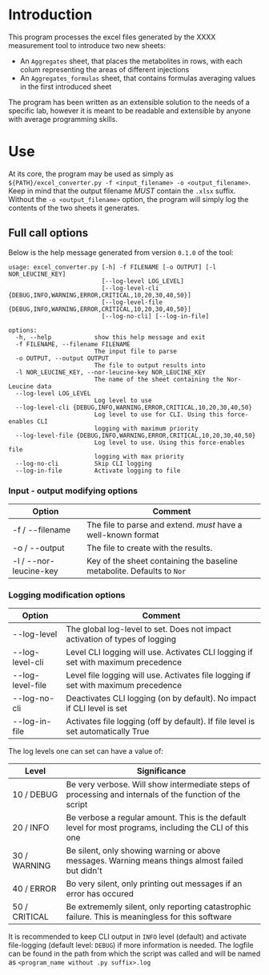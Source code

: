 # Introduction

This program processes the excel files generated by the XXXX measurement tool to introduce two new sheets:

* An `Aggregates` sheet, that places the metabolites in rows, with each colum representing the areas of different injections
* An `Aggregates_formulas` sheet, that contains formulas averaging values in the first introduced sheet

The program has been written as an extensible solution to the needs of a specific lab, however it is meant to be readable and extensible by anyone with average programming skills.

# Use

At its core, the program may be used as simply as `${PATH}/excel_converter.py -f <input_filename> -o <output_filename>`. Keep in mind that the output filename *MUST* contain the `.xlsx` suffix. Without the `-o <output_filename>` option, the program will simply log the contents of the two sheets it generates.

## Full call options

Below is the help message generated from version `0.1.0` of the tool:

```text
usage: excel_converter.py [-h] -f FILENAME [-o OUTPUT] [-l NOR_LEUCINE_KEY]
                          [--log-level LOG_LEVEL]
                          [--log-level-cli {DEBUG,INFO,WARNING,ERROR,CRITICAL,10,20,30,40,50}]
                          [--log-level-file {DEBUG,INFO,WARNING,ERROR,CRITICAL,10,20,30,40,50}]
                          [--log-no-cli] [--log-in-file]

options:
  -h, --help            show this help message and exit
  -f FILENAME, --filename FILENAME
                        The input file to parse
  -o OUTPUT, --output OUTPUT
                        The file to output results into
  -l NOR_LEUCINE_KEY, --nor-leucine-key NOR_LEUCINE_KEY
                        The name of the sheet containing the Nor-Leucine data
  --log-level LOG_LEVEL
                        Log level to use
  --log-level-cli {DEBUG,INFO,WARNING,ERROR,CRITICAL,10,20,30,40,50}
                        Log level to use for CLI. Using this force-enables CLI
                        logging with maximum priority
  --log-level-file {DEBUG,INFO,WARNING,ERROR,CRITICAL,10,20,30,40,50}
                        Log level to use. Using this force-enables file
                        logging with max priority
  --log-no-cli          Skip CLI logging
  --log-in-file         Activate logging to file
  ```

### Input - output modifying options

| Option                    | Comment                                                                   |
| ------------------------- | ------------------------------------------------------------------------- |
| -f / --filename           | The file to parse and extend. *must* have a well-known format             |
| -o / --output             | The file to create with the results.                                      |
| -l / --nor-leucine-key    | Key of the sheet containing the baseline metabolite. Defaults to `Nor`    |

### Logging modification options

| Option                    | Comment                                                                            |
| ------------------------- | ---------------------------------------------------------------------------------- |
| --log-level               | The global log-level to set. Does not impact activation of types of logging        |
| --log-level-cli           | Level CLI logging will use. Activates CLI logging if set with maximum precedence   |
| --log-level-file          | Level file logging will use. Activates file logging if set with maximum precedence |
| --log-no-cli              | Deactivates CLI logging (on by default). No impact if CLI level is set             |
| --log-in-file             | Activates file logging (off by default). If file level is set automatically True   |

The log levels one can set can have a value of:

| Level             | Significance
| ----------------- | ------------------------------------------------------------------------------------------------------- |
|  10 / DEBUG       | Be very verbose. Will show intermediate steps of processing and internals of the function of the script |
|  20 / INFO        | Be verbose a regular amount. This is the default level for most programs, including the CLI of this one |
|  30 / WARNING     | Be silent, only showing warning or above messages. Warning means things almost failed but didn't        |
|  40 / ERROR       | Bo very silent, only printing out messages if an error has occured                                      |
|  50 / CRITICAL    | Be extrememly silent, only reporting catastrophic failure. This is meaningless for this software        |

It is recommended to keep CLI output in `INFO` level (default) and activate file-logging (default level: `DEBUG`) if more information is
needed. The logfile can be found in the path from which the script was called and will be named as `<program_name without .py suffix>.log`
